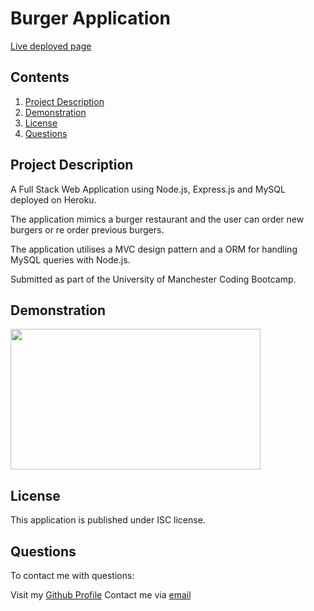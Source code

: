# Burger Application

[Live deployed page](https://shielded-escarpment-80973.herokuapp.com/)
      
## Contents

1. [Project Description](##project-description)
2. [Demonstration](##demonstration)
3. [License](##license)
4. [Questions](##questions)


## Project Description

A Full Stack Web Application using Node.js, Express.js and MySQL deployed on Heroku.

The application mimics a burger restaurant and the user can order new burgers or re order previous burgers.

The application utilises a MVC design pattern and a ORM for handling MySQL queries with Node.js.

Submitted as part of the University of Manchester Coding Bootcamp.

## Demonstration


<img src="https://user-images.githubusercontent.com/67362834/107147798-ddd12d80-6947-11eb-9f5a-cd97bdcef027.JPG" height="225px" width="400px">

## License

This application is published under ISC license.

## Questions

To contact me with questions: 

Visit my [Github Profile](https://github.com/ross-mc)
Contact me via [email](mailto:rossmci90@hotmail.co.uk)
